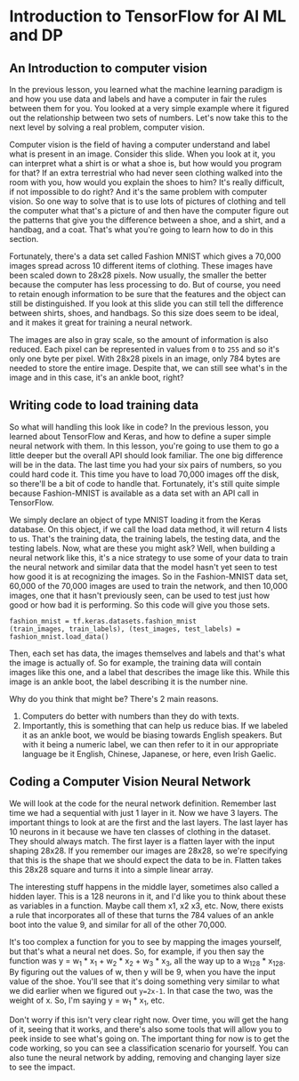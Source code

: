 # Introduction to TensorFlow for AI ML and DP

## **An Introduction to computer vision**

In the previous lesson, you learned what the machine learning paradigm is and how you use data and labels and have a computer in fair the rules between them for you. You looked at a very simple example where it figured out the relationship between two sets of numbers. Let's now take this to the next level by solving a real problem, computer vision.

Computer vision is the field of having a computer understand and label what is present in an image. Consider this slide. When you look at it, you can interpret what a shirt is or what a shoe is, but how would you program for that? If an extra terrestrial who had never seen clothing walked into the room with you, how would you explain the shoes to him? It's really difficult, if not impossible to do right? And it's the same problem with computer vision. So one way to solve that is to use lots of pictures of clothing and tell the computer what that's a picture of and then have the computer figure out the patterns that give you the difference between a shoe, and a shirt, and a handbag, and a coat. That's what you're going to learn how to do in this section.

Fortunately, there's a data set called Fashion MNIST which gives a 70,000 images spread across 10 different items of clothing. These images have been scaled down to 28x28 pixels. Now usually, the smaller the better because the computer has less processing to do. But of course, you need to retain enough information to be sure that the features and the object can still be distinguished. If you look at this slide you can still tell the difference between shirts, shoes, and handbags. So this size does seem to be ideal, and it makes it great for training a neural network.

The images are also in gray scale, so the amount of information is also reduced. Each pixel can be represented in values from `0` to `255` and so it's only one byte per pixel. With 28x28 pixels in an image, only 784 bytes are needed to store the entire image. Despite that, we can still see what's in the image and in this case, it's an ankle boot, right?

## **Writing code to load training data**

So what will handling this look like in code? In the previous lesson, you learned about TensorFlow and Keras, and how to define a super simple neural network with them. In this lesson, you're going to use them to go a little deeper but the overall API should look familiar. The one big difference will be in the data. The last time you had your six pairs of numbers, so you could hard code it. This time you have to load 70,000 images off the disk, so there'll be a bit of code to handle that. Fortunately, it's still quite simple because Fashion-MNIST is available as a data set with an API call in TensorFlow.

We simply declare an object of type MNIST loading it from the Keras database. On this object, if we call the load data method, it will return 4 lists to us. That's the training data, the training labels, the testing data, and the testing labels. Now, what are these you might ask? Well, when building a neural network like this, it's a nice strategy to use some of your data to train the neural network and similar data that the model hasn't yet seen to test how good it is at recognizing the images. So in the Fashion-MNIST data set, 60,000 of the 70,000 images are used to train the network, and then 10,000 images, one that it hasn't previously seen, can be used to test just how good or how bad it is performing. So this code will give you those sets.

```
fashion_mnist = tf.keras.datasets.fashion_mnist
(train_images, train_labels), (test_images, test_labels) = fashion_mnist.load_data()
```


Then, each set has data, the images themselves and labels and that's what the image is actually of. So for example, the training data will contain images like this one, and a label that describes the image like this. While this image is an ankle boot, the label describing it is the number nine.

Why do you think that might be? There's 2 main reasons.

1. Computers do better with numbers than they do with texts.
2. Importantly, this is something that can help us reduce bias. If we labeled it as an ankle boot, we would be biasing towards English speakers. But with it being a numeric label, we can then refer to it in our appropriate language be it English, Chinese, Japanese, or here, even Irish Gaelic.

## **Coding a Computer Vision Neural Network**

We will look at the code for the neural network definition. Remember last time we had a sequential with just 1 layer in it. Now we have 3 layers. The important things to look at are the first and the last layers. The last layer has 10 neurons in it because we have ten classes of clothing in the dataset. They should always match. The first layer is a flatten layer with the input shaping 28x28. If you remember our images are 28x28, so we're specifying that this is the shape that we should expect the data to be in. Flatten takes this 28x28 square and turns it into a simple linear array.

The interesting stuff happens in the middle layer, sometimes also called a hidden layer. This is a 128 neurons in it, and I'd like you to think about these as variables in a function. Maybe call them x1, x2 x3, etc. Now, there exists a rule that incorporates all of these that turns the 784 values of an ankle boot into the value 9, and similar for all of the other 70,000.

It's too complex a function for you to see by mapping the images yourself, but that's what a neural net does. So, for example, if you then say the function was y = w<sub>1</sub> * x<sub>1</sub> + w<sub>2</sub> * x<sub>2</sub> + w<sub>3</sub> * x<sub>3</sub>, all the way up to a w<sub>128</sub> * x<sub>128</sub>. By figuring out the values of w, then y will be 9, when you have the input value of the shoe. You'll see that it's doing something very similar to what we did earlier when we figured out `y=2x-1`. In that case the two, was the weight of x. So, I'm saying y = w<sub>1</sub> * x<sub>1</sub>, etc.

Don't worry if this isn't very clear right now. Over time, you will get the hang of it, seeing that it works, and there's also some tools that will allow you to peek inside to see what's going on. The important thing for now is to get the code working, so you can see a classification scenario for yourself. You can also tune the neural network by adding, removing and changing layer size to see the impact. 
